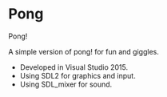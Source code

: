 # Pong
Pong!

A simple version of pong! for fun and giggles.

* Developed in Visual Studio 2015.
* Using SDL2 for graphics and input.
* Using SDL_mixer for sound.
